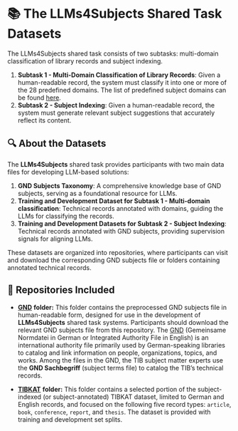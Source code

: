 # 📚 The **LLMs4Subjects** Shared Task Datasets

The LLMs4Subjects shared task consists of two subtasks: multi-domain classification of library records and subject indexing.

1. **Subtask 1 - Multi-Domain Classification of Library Records**: Given a human-readable record, the system must classify it into one or more of the 28 predefined domains. The list of predefined subject domains can be found [here](https://terminology.tib.eu/ts/ontologies/linsearch/individuals?iri=https%3A%2F%2Fpurl.org%2Flinsearch).
2. **Subtask 2 - Subject Indexing**: Given a human-readable record, the system must generate relevant subject suggestions that accurately reflect its content.

## 🔍 About the Datasets

The **LLMs4Subjects** shared task provides participants with two main data files for developing LLM-based solutions:

1. **GND Subjects Taxonomy**: A comprehensive knowledge base of GND subjects, serving as a foundational resource for LLMs.
2. **Training and Development Dataset for Subtask 1 - Multi-domain classification**: Technical records annotated with domains, guiding the LLMs for classifying the records.
2. **Training and Development Datasets for Subtask 2 - Subject Indexing**: Technical records annotated with GND subjects, providing supervision signals for aligning LLMs.

These datasets are organized into repositories, where participants can visit and download the corresponding GND subjects file or folders containing annotated technical records.

## 📂 Repositories Included

- [**GND**](https://github.com/sciknoworg/llms4subjects/tree/main/shared-task-datasets/GND) **folder:** This folder contains the preprocessed GND subjects file in human-readable form, designed for use in the development of **LLMs4Subjects** shared task systems. Participants should download the relevant GND subjects file from this repository. The [GND](https://www.dnb.de/EN/Professionell/Standardisierung/GND/gnd_node.html) (Gemeinsame Normdatei in German or Integrated Authority File in English) is an international authority file primarily used by German-speaking libraries to catalog and link information on people, organizations, topics, and works. Among the files in the GND, the TIB subject matter experts use the **GND Sachbegriff** (subject terms file) to catalog the TIB’s technical records.

- [**TIBKAT**](https://github.com/sciknoworg/llms4subjects/tree/main/shared-task-datasets/TIBKAT) **folder:** This folder contains a selected portion of the subject-indexed (or subject-annotated) TIBKAT dataset, limited to German and English records, and focused on the following five record types: `article`, `book`, `conference`, `report`, and `thesis`. The dataset is provided with training and development set splits.